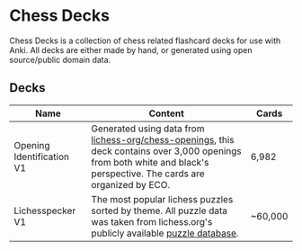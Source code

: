# Chess Decks

Chess Decks is a collection of chess related flashcard decks for use with Anki. All decks are either made by hand, or generated using open source/public domain data.

## Decks

| Name                      | Content                                           | Cards   |
|---------------------------|---------------------------------------------------|---------|
| Opening Identification V1 | Generated using data from [lichess-org/chess-openings](https://github.com/lichess-org/chess-openings), this deck contains over 3,000 openings from both white and black's perspective. The cards are organized by ECO. | 6,982   |
| Lichesspecker V1          | The most popular lichess puzzles sorted by theme. All puzzle data was taken from lichess.org's publicly available [puzzle database](https://database.lichess.org/#puzzles). | ~60,000 |
